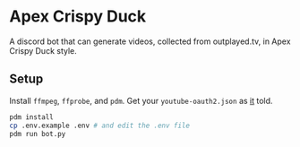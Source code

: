 # Apex Crispy Duck

A discord bot that can generate videos, collected from outplayed.tv, in Apex Crispy Duck style.

## Setup

Install `ffmpeg`, `ffprobe`, and `pdm`. Get your `youtube-oauth2.json` as [it](https://developers.google.com/youtube/v3/guides/uploading_a_video) told.

```bash
pdm install
cp .env.example .env # and edit the .env file
pdm run bot.py
```
